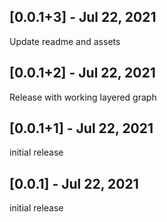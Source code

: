 ## [0.0.1+3] - Jul 22, 2021
Update readme and assets

## [0.0.1+2] - Jul 22, 2021
Release with working layered graph

## [0.0.1+1] - Jul 22, 2021
initial release

## [0.0.1] - Jul 22, 2021
initial release
